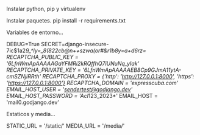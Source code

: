 Instalar python, pip y virtualenv

Instalar paquetes.
pip install -r requirements.txt

Variables de entorno...

DEBUG=True
SECRET=django-insecure-7ic$1a2*9_^ly=_8(822cb@n++szwa(or#&*r*1b8y=a+d6rz=
RECAPTCHA_PUBLIC_KEY = '6LfnWmApAAAAAGaYFMRi2kRQffhQ7iUNuNq_yIak'
RECAPTCHA_PRIVATE_KEY = '6LfnWmApAAAAAEB8Cp9GJmA11ytA-cmSZNjiRRth'
RECAPTCHA_PROXY = {'http': 'http://127.0.0.1:8000', 'https': 'https://127.0.0.1:8000'}
RECAPTCHA_DOMAIN = 'expresscuba.com'
EMAIL_HOST_USER = 'sendertest@godjango.dev'
EMAIL_HOST_PASSWORD = 'Acl*123_2023*'
EMAIL_HOST = 'mail0.godjango.dev'


Estaticos y media...

STATIC_URL = '/static/'
MEDIA_URL = '/media/'